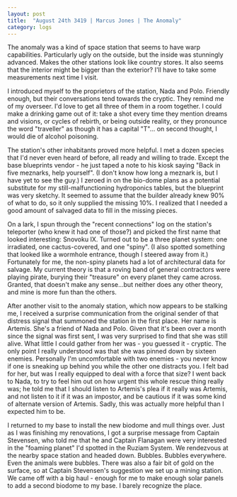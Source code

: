 ```yaml
---
layout: post
title:  "August 24th 3419 | Marcus Jones | The Anomaly"
category: logs
---
```


<p>The anomaly was a kind of space station that seems to have warp capabilities. Particularly ugly on the outside, but the inside was stunningly advanced. Makes the other stations look like country stores. It also seems that the interior might be bigger than the exterior? I'll have to take some measurements next time I visit.</p>

<p>I introduced myself to the proprietors of the station, Nada and Polo. Friendly enough, but their conversations tend towards the cryptic. They remind me of my overseer. I'd love to get all three of them in a room together. I could make a drinking game out of it: take a shot every time they mention dreams and visions, or cycles of rebirth, or being outside reality, or they pronounce the word "traveller" as though it has a capital "T"... on second thought, I would die of alcohol poisoning.</p>

<p>The station's other inhabitants proved more helpful. I met a dozen species that I'd never even heard of before, all ready and willing to trade. Except the base blueprints vendor - he just taped a note to his kiosk saying "Back in five meznarks, help yourself". (I don't know how long a meznark is, but I have yet to see the guy.) I zeroed in on the bio-dome plans as a potential substitute for my still-malfunctioning hydroponics tables, but the blueprint was very sketchy. It seemed to assume that the builder already knew 90% of what to do, so it only supplied the missing 10%. I realized that I needed a good amount of salvaged data to fill in the missing pieces.</p>

<p>On a lark, I spun through the "recent connections" log on the station's teleporter (who knew it had one of those?) and picked the first name that looked interesting: Snovoku IX. Turned out to be a three planet system: one irradiated, one cactus-covered, and one "spiny". (I also spotted something that looked like a wormhole entrance, though I steered away from it.) Fortunately for me, the non-spiny planets had a lot of architectural data for salvage. My current theory is that a roving band of general contractors were playing pirate, burying their "treasure" on every planet they came across. Granted, that doesn't make any sense...but neither does any other theory, and mine is more fun than the others.</p>

<p>After another visit to the anomaly station, which now appears to be stalking me, I received a surprise communication from the original sender of that distress signal that summoned the station in the first place. Her name is Artemis. She's a friend of Nada and Polo. Given that it's been over a month since the signal was first sent, I was very surprised to find that she was still alive. What little I could gather from her was - you guessed it - cryptic. The only point I really understood was that she was pinned down by sixteen enemies. Personally I'm uncomfortable with two enemies - you never know if one is sneaking up behind you while the other one distracts you. I felt bad for her, but was I really equipped to deal with a force that size? I went back to Nada, to try to feel him out on how urgent this whole rescue thing really was; he told me that I should listen to Artemis's plea if it really was Artemis, and not listen to it if it was an impostor, and be cautious if it was some kind of alternate version of Artemis. Sadly, this was actually more helpful than I expected him to be.</p>

<p>I returned to my base to install the new biodome and mull things over. Just as I was finishing my renovations, I got a surprise message from Captain Stevensen, who told me that he and Captain Flanagan were very interested in the "foaming planet" I'd spotted in the Ruziam System. We rendezvous at the nearby space station and headed down. Bubbles. Bubbles everywhere. Even the animals were bubbles. There was also a fair bit of gold on the surface, so at Captain Stevensen's suggestion we set up a mining station. We came off with a big haul - enough for me to make enough solar panels to add a second biodome to my base. I barely recognize the place.</p>


<!--more-->




